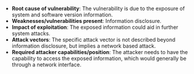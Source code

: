 - **Root cause of vulnerability**: The vulnerability is due to the exposure of system and software version information.
- **Weaknesses/vulnerabilities present**: Information disclosure.
- **Impact of exploitation**: The exposed information could aid in further system attacks.
- **Attack vectors**: The specific attack vector is not described beyond information disclosure, but implies a network based attack.
- **Required attacker capabilities/position**: The attacker needs to have the capability to access the exposed information, which would generally be through a network interface.